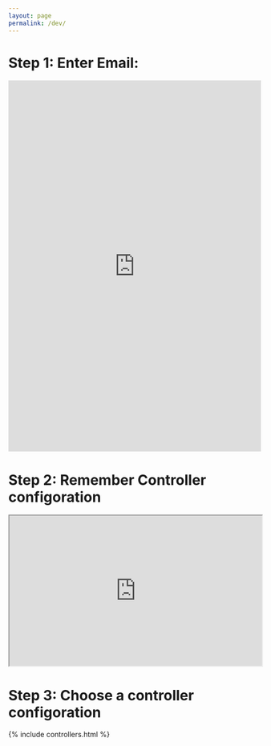 ```yaml
---
layout: page
permalink: /dev/
---
```

# Step 1: Enter Email:
<iframe src="https://docs.google.com/a/thestudio-liverpool.net/forms/d/e/1FAIpQLSe9VhCVw1P3REHSH7Fj_YGmLY9Z-WYcTQthx-C5As9ZTHA6rg/viewform?embedded=true" width="100%" height="741" frameborder="0" marginheight="0" marginwidth="0">Loading...</iframe>

# Step 2: Remember Controller configoration
<iframe src="https://docs.google.com/a/thestudio-liverpool.net/spreadsheets/d/e/2PACX-1vT1957tZsE7hPucoo4Tf8xR0xZ_r-Gg38VOdW3VW1UxvqILTadfpdqHq1QcFjpP3pQ5Ja8lSNmaW1O4/pubhtml?gid=2082206243&amp;single=true&amp;widget=true&amp;headers=false" width="100%" height="300px"></iframe>

# Step 3: Choose a controller configoration
{% include controllers.html %}
